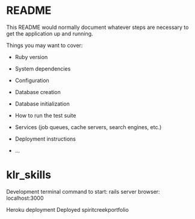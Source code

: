 # README

This README would normally document whatever steps are necessary to get the
application up and running.

Things you may want to cover:

* Ruby version

* System dependencies

* Configuration

* Database creation

* Database initialization

* How to run the test suite

* Services (job queues, cache servers, search engines, etc.)

* Deployment instructions

* ...
# klr_skills

Development
terminal command to start:   rails server
browser: localhost:3000


Heroku deployment
Deployed  spiritcreekportfolio
